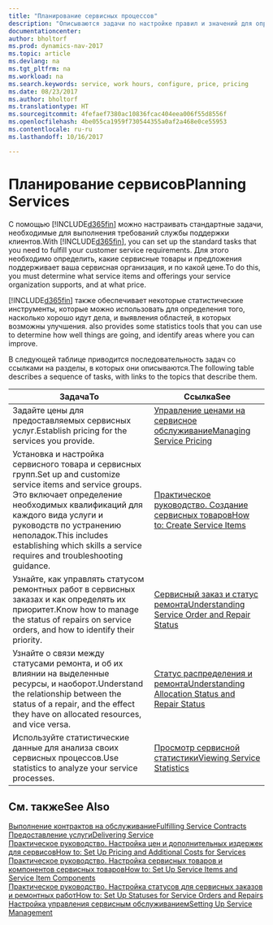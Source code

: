 ```yaml
---
title: "Планирование сервисных процессов"
description: "Описываются задачи по настройке правил и значений для определения политик и процессов сервиса."
documentationcenter: 
author: bholtorf
ms.prod: dynamics-nav-2017
ms.topic: article
ms.devlang: na
ms.tgt_pltfrm: na
ms.workload: na
ms.search.keywords: service, work hours, configure, price, pricing
ms.date: 08/23/2017
ms.author: bholtorf
ms.translationtype: HT
ms.sourcegitcommit: 4fefaef7380ac10836fcac404eea006f55d8556f
ms.openlocfilehash: 4be055ca1959f730544355a0af2a468e0ce55953
ms.contentlocale: ru-ru
ms.lasthandoff: 10/16/2017

---
```

# <a name="planning-services"></a><span data-ttu-id="2163c-103">Планирование сервисов</span><span class="sxs-lookup"><span data-stu-id="2163c-103">Planning Services</span></span>
<span data-ttu-id="2163c-104">С помощью [!INCLUDE[d365fin](includes/d365fin_md.md)] можно настраивать стандартные задачи, необходимые для выполнения требований службы поддержки клиентов.</span><span class="sxs-lookup"><span data-stu-id="2163c-104">With [!INCLUDE[d365fin](includes/d365fin_md.md)], you can set up the standard tasks that you need to fulfill your customer service requirements.</span></span> <span data-ttu-id="2163c-105">Для этого необходимо определить, какие сервисные товары и предложения поддерживает ваша сервисная организация, и по какой цене.</span><span class="sxs-lookup"><span data-stu-id="2163c-105">To do this, you must determine what service items and offerings your service organization supports, and at what price.</span></span>   

[!INCLUDE[d365fin](includes/d365fin_md.md)]<span data-ttu-id="2163c-106"> также обеспечивает некоторые статистические инструменты, которые можно использовать для определения того, насколько хорошо идут дела, и выявления областей, в которых возможны улучшения.</span><span class="sxs-lookup"><span data-stu-id="2163c-106"> also provides some statistics tools that you can use to determine how well things are going, and identify areas where you can improve.</span></span>
  
<span data-ttu-id="2163c-107">В следующей таблице приводится последовательность задач со ссылками на разделы, в которых они описываются.</span><span class="sxs-lookup"><span data-stu-id="2163c-107">The following table describes a sequence of tasks, with links to the topics that describe them.</span></span>   
  
|<span data-ttu-id="2163c-108">**Задача**</span><span class="sxs-lookup"><span data-stu-id="2163c-108">**To**</span></span>|<span data-ttu-id="2163c-109">**Ссылка**</span><span class="sxs-lookup"><span data-stu-id="2163c-109">**See**</span></span>|  
|------------|-------------|  
|<span data-ttu-id="2163c-110">Задайте цены для предоставляемых сервисных услуг.</span><span class="sxs-lookup"><span data-stu-id="2163c-110">Establish pricing for the services you provide.</span></span>|[<span data-ttu-id="2163c-111">Управление ценами на сервисное обслуживание</span><span class="sxs-lookup"><span data-stu-id="2163c-111">Managing Service Pricing</span></span>](service-service-price-management.md)|
|<span data-ttu-id="2163c-112">Установка и настройка сервисного товара и сервисных групп.</span><span class="sxs-lookup"><span data-stu-id="2163c-112">Set up and customize service items and service groups.</span></span> <span data-ttu-id="2163c-113">Это включает определение необходимых квалификаций для каждого вида услуги и руководств по устранению неполадок.</span><span class="sxs-lookup"><span data-stu-id="2163c-113">This includes establishing which skills a service requires and troubleshooting guidance.</span></span>| [<span data-ttu-id="2163c-114">Практическое руководство. Создание сервисных товаров</span><span class="sxs-lookup"><span data-stu-id="2163c-114">How to: Create Service Items</span></span>](service-how-to-create-service-items.md)|  
|<span data-ttu-id="2163c-115">Узнайте, как управлять статусом ремонтных работ в сервисных заказах и как определять их приоритет.</span><span class="sxs-lookup"><span data-stu-id="2163c-115">Know how to manage the status of repairs on service orders, and how to identify their priority.</span></span>|[<span data-ttu-id="2163c-116">Сервисный заказ и статус ремонта</span><span class="sxs-lookup"><span data-stu-id="2163c-116">Understanding Service Order and Repair Status</span></span>](service-service-order-status-and-repair-status.md)|  
|<span data-ttu-id="2163c-117">Узнайте о связи между статусами ремонта, и об их влиянии на выделенные ресурсы, и наоборот.</span><span class="sxs-lookup"><span data-stu-id="2163c-117">Understand the relationship between the status of a repair, and the effect they have on allocated resources, and vice versa.</span></span>|[<span data-ttu-id="2163c-118">Статус распределения и ремонта</span><span class="sxs-lookup"><span data-stu-id="2163c-118">Understanding Allocation Status and Repair Status</span></span>](service-allocation-status-and-repair-status.md)|  
|<span data-ttu-id="2163c-119">Используйте статистические данные для анализа своих сервисных процессов.</span><span class="sxs-lookup"><span data-stu-id="2163c-119">Use statistics to analyze your service processes.</span></span> | [<span data-ttu-id="2163c-120">Просмотр сервисной статистики</span><span class="sxs-lookup"><span data-stu-id="2163c-120">Viewing Service Statistics</span></span>](service-service-statistics.md) |

## <a name="see-also"></a><span data-ttu-id="2163c-121">См. также</span><span class="sxs-lookup"><span data-stu-id="2163c-121">See Also</span></span>
[<span data-ttu-id="2163c-122">Выполнение контрактов на обслуживание</span><span class="sxs-lookup"><span data-stu-id="2163c-122">Fulfilling Service Contracts</span></span>](service-fulfill-service-contracts.md)  
[<span data-ttu-id="2163c-123">Предоставление услуги</span><span class="sxs-lookup"><span data-stu-id="2163c-123">Delivering Service</span></span>](service-deliver-service.md)  
[<span data-ttu-id="2163c-124">Практическое руководство. Настройка цен и дополнительных издержек для сервисов</span><span class="sxs-lookup"><span data-stu-id="2163c-124">How to: Set Up Pricing and Additional Costs for Services</span></span>](service-how-setup-service-costs-pricing.md)  
[<span data-ttu-id="2163c-125">Практическое руководство. Настройка сервисных товаров и компонентов сервисных товаров</span><span class="sxs-lookup"><span data-stu-id="2163c-125">How to: Set Up Service Items and Service Item Components</span></span>](service-how-setup-service-items.md)  
[<span data-ttu-id="2163c-126">Практическое руководство. Настройка статусов для сервисных заказов и ремонтных работ</span><span class="sxs-lookup"><span data-stu-id="2163c-126">How to: Set Up Statuses for Service Orders and Repairs</span></span>](service-order-repair-status.md)  
[<span data-ttu-id="2163c-127">Настройка управления сервисным обслуживанием</span><span class="sxs-lookup"><span data-stu-id="2163c-127">Setting Up Service Management</span></span>](service-setup-service.md)  

